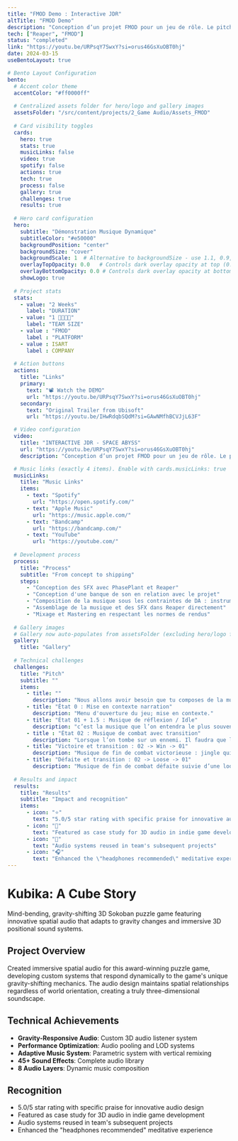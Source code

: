 ```yaml
---
title: "FMOD Demo : Interactive JDR"
altTitle: "FMOD Demo"
description: "Conception d’un projet FMOD pour un jeu de rôle. Le pitch : un jeu d’horreur situé dans un univers de science-fiction spatial, dans l’esprit de Dead Space.Le jeu comporte quatre phases de gameplay distinctes : exploration, infiltration, combat et survie — toutes contrôlées dynamiquement via le paramètre “INTERACTIVITY”."
tech: ["Reaper", "FMOD"]
status: "completed"
link: "https://youtu.be/URPsqY7SwxY?si=orus46GsXuOBT0hj"
date: 2024-03-15
useBentoLayout: true

# Bento Layout Configuration
bento:
  # Accent color theme
  accentColor: "#ff0000ff"
  
  # Centralized assets folder for hero/logo and gallery images
  assetsFolder: "/src/content/projects/2_Game Audio/Assets_FMOD"
  
  # Card visibility toggles
  cards:
    hero: true
    stats: true
    musicLinks: false
    video: true
    spotify: false
    actions: true
    tech: true
    process: false
    gallery: true
    challenges: true
    results: true
  
  # Hero card configuration
  hero:
    subtitle: "Démonstration Musique Dynamique"
    subtitleColor: "#e50000"
    backgroundPosition: "center"
    backgroundSize: "cover"
    backgroundScale: 1  # Alternative to backgroundSize - use 1.1, 0.9, etc.
    overlayTopOpacity: 0.0   # Controls dark overlay opacity at top (0.0 = transparent, 1.0 = opaque)
    overlayBottomOpacity: 0.0 # Controls dark overlay opacity at bottom (0.0 = transparent, 1.0 = opaque)
    showLogo: true
  
  # Project stats
  stats:
    - value: "2 Weeks"
      label: "DURATION"
    - value: "1 👨‍👩‍👦‍👦"
      label: "TEAM SIZE"
    - value : "FMOD"
      label : "PLATFORM"
    - value : ISART
      label : COMPANY
  
  # Action buttons
  actions:
    title: "Links"
    primary:
      text: "📽️ Watch the DEMO"
      url: "https://youtu.be/URPsqY7SwxY?si=orus46GsXuOBT0hj"
    secondary:
      text: "Original Trailer from Ubisoft"
      url: "https://youtu.be/IHwRdqbSQdM?si=GAwNMfhBCVJjL63F"

  # Video configuration
  video:
    title: "INTERACTIVE JDR - SPACE ABYSS"
    url: "https://youtu.be/URPsqY7SwxY?si=orus46GsXuOBT0hj"
    description: "Conception d’un projet FMOD pour un jeu de rôle. Le pitch : un jeu d’horreur situé dans un univers de science-fiction spatial, dans l’esprit de Dead Space. L’ambiance sonore y joue un rôle central, renforçant la tension et l’immersion du joueur à chaque instant. Le jeu comporte quatre phases de gameplay distinctes : exploration, infiltration, combat et survie — toutes contrôlées dynamiquement via le paramètre “INTERACTIVITY”."

  # Music links (exactly 4 items). Enable with cards.musicLinks: true
  musicLinks:
    title: "Music Links"
    items:
      - text: "Spotify"
        url: "https://open.spotify.com/"
      - text: "Apple Music"
        url: "https://music.apple.com/"
      - text: "Bandcamp"
        url: "https://bandcamp.com/"
      - text: "YouTube"
        url: "https://youtube.com/"
  
  # Development process
  process:
    title: "Process"
    subtitle: "From concept to shipping"
    steps:
      - "Conception des SFX avec PhasePlant et Reaper"
      - "Conception d'une banque de son en relation avec le projet"
      - "Composition de la musique sous les contraintes de DA : instrument fantasiste, cordes... pas de synthé. pas d'instruments modernes."
      - "Assemblage de la musique et des SFX dans Reaper directement"
      - "Mixage et Mastering en respectant les normes de rendus"
  
  # Gallery images
  # Gallery now auto-populates from assetsFolder (excluding hero/logo files)
  gallery:
    title: "Gallery"
  
  # Technical challenges
  challenges:
    title: "Pitch"
    subtitle: ""
    items:
      - title: ""
        description: "Nous allons avoir besoin que tu composes de la musique interactive pour notre jeu avec des phases distinctes. Pour ce faire, dans l’application, nous allons appeler un paramètre que tu devras créer qui contiendra donc plusieurs états. Ce paramètre nous l’avons appelé INTERACTIVITY."
      - title: "État 0 : Mise en contexte narration"
        description: "Menu d'ouverture du jeu; mise en contexte."
      - title: "État 01 + 1.5 : Musique de réflexion / Idle"
        description: "c’est la musique que l’on entendra le plus souvent, celle qui permettra aux joueurs de discuter, réfléchir, lancer les dés etc...). Au bout d'un certain temps une couche de layer supplémentaire (1.5) accentue le sentiment d'urgence."
      - title : "État 02 : Musique de combat avec transition"
        description: "Lorsque l’on tombe sur un ennemi. Il faudra que la transition entre la musique de réfléxion et la musique de combat se fasse immédiatement et de façon très musicale"
      - title: "Victoire et transition : 02 -> Win -> 01"
        description: "Musique de fin de combat victorieuse : jingle qui clos le combat (on doit pouvoir revenir sur la musique de réflexion après ça)"
      - title: "Défaite et transition : 02 -> Loose -> 01"
        description: "Musique de fin de combat défaite suivie d’une loop pour expliquer la fin du jeu : c’est le game over. Attention : on peut également mourir en phase de réflexion, donc il faut que l’on puisse également aller à l’état 3 depuis l’état 1"
  
  # Results and impact
  results:
    title: "Results"
    subtitle: "Impact and recognition"
    items:
      - icon: "⭐"
        text: "5.0/5 star rating with specific praise for innovative audio design"
      - icon: "🎯"
        text: "Featured as case study for 3D audio in indie game development"
      - icon: "🔄"
        text: "Audio systems reused in team's subsequent projects"
      - icon: "🎧"
        text: "Enhanced the \"headphones recommended\" meditative experience"
---
```


# Kubika: A Cube Story

Mind-bending, gravity-shifting 3D Sokoban puzzle game featuring innovative spatial audio that adapts to gravity changes and immersive 3D positional sound systems.

## Project Overview

Created immersive spatial audio for this award-winning puzzle game, developing custom systems that respond dynamically to the game's unique gravity-shifting mechanics. The audio design maintains spatial relationships regardless of world orientation, creating a truly three-dimensional soundscape.

## Technical Achievements

- **Gravity-Responsive Audio**: Custom 3D audio listener system
- **Performance Optimization**: Audio pooling and LOD systems  
- **Adaptive Music System**: Parametric system with vertical remixing
- **45+ Sound Effects**: Complete audio library
- **8 Audio Layers**: Dynamic music composition

## Recognition

- 5.0/5 star rating with specific praise for innovative audio design
- Featured as case study for 3D audio in indie game development
- Audio systems reused in team's subsequent projects
- Enhanced the "headphones recommended" meditative experience
